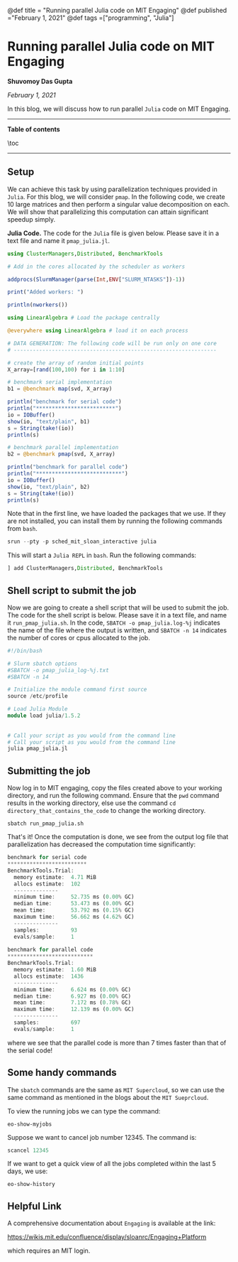@def title = "Running parallel Julia code on MIT Engaging"
@def published ="February 1, 2021"
@def tags =["programming", "Julia"]

# Running parallel Julia code on MIT Engaging
**Shuvomoy Das Gupta**

*February 1, 2021*

In this blog, we will discuss how to run  parallel `Julia` code on MIT Engaging. 

---

**Table of contents**

\toc

---

## Setup

We can achieve this task by using parallelization techniques provided in `Julia`. For this blog, we will consider `pmap`. In the following code, we create 10 large matrices and then perform a singular value decomposition on each. We will show that parallelizing this computation can attain significant speedup simply.

**Julia Code.** The code for the `Julia` file is given below. Please save it in a text file and name it `pmap_julia.jl`. 

```julia 
using ClusterManagers,Distributed, BenchmarkTools

# Add in the cores allocated by the scheduler as workers

addprocs(SlurmManager(parse(Int,ENV["SLURM_NTASKS"])-1))

print("Added workers: ")

println(nworkers())

using LinearAlgebra # Load the package centrally

@everywhere using LinearAlgebra # load it on each process

# DATA GENERATION: The following code will be run only on one core
# ----------------------------------------------------------------

# create the array of random initial points
X_array=[rand(100,100) for i in 1:10]

# benchmark serial implementation
b1 = @benchmark map(svd, X_array)

println("benchmark for serial code")
println("*************************")
io = IOBuffer()
show(io, "text/plain", b1)
s = String(take!(io))
println(s)

# benchmark parallel implementation
b2 = @benchmark pmap(svd, X_array)

println("benchmark for parallel code")
println("***************************")
io = IOBuffer()
show(io, "text/plain", b2)
s = String(take!(io))
println(s)
```

Note that in the first line, we have loaded the packages that we use. If they are not installed, you can install them by running the following commands from `bash`. 

```julia 
srun --pty -p sched_mit_sloan_interactive julia
```

This will start a `Julia REPL` in `bash`. Run the following commands: 

```julia 
] add ClusterManagers,Distributed, BenchmarkTools
```



## Shell script to submit the job

Now we are going to create a shell script that will be used to submit the job. The code for the shell script is below. Please save it in a text file, and name it `run_pmap_julia.sh`. In the code, `SBATCH -o pmap_julia.log-%j` indicates the name of the file where the output is written, and `SBATCH -n 14` indicates the number of cores or cpus allocated to the job. 

```julia 
#!/bin/bash

# Slurm sbatch options
#SBATCH -o pmap_julia_log-%j.txt
#SBATCH -n 14

# Initialize the module command first source
source /etc/profile

# Load Julia Module
module load julia/1.5.2
   
 
# Call your script as you would from the command line
# Call your script as you would from the command line
julia pmap_julia.jl
```

## Submitting the job

Now log in to MIT engaging, copy the files created above to your working directory, and run the following command. Ensure that the `pwd` command results in the working directory, else use the command `cd directory_that_contains_the_code` to change the working directory.

```
sbatch run_pmap_julia.sh
```

That's it! Once the computation is done, we see from the output log file that parallelization has decreased the computation time significantly: 

```julia 
benchmark for serial code
*************************
BenchmarkTools.Trial: 
  memory estimate:  4.71 MiB
  allocs estimate:  102
  --------------
  minimum time:     52.735 ms (0.00% GC)
  median time:      53.473 ms (0.00% GC)
  mean time:        53.792 ms (0.15% GC)
  maximum time:     56.662 ms (4.62% GC)
  --------------
  samples:          93
  evals/sample:     1
    
benchmark for parallel code
***************************
BenchmarkTools.Trial: 
  memory estimate:  1.60 MiB
  allocs estimate:  1436
  --------------
  minimum time:     6.624 ms (0.00% GC)
  median time:      6.927 ms (0.00% GC)
  mean time:        7.172 ms (0.78% GC)
  maximum time:     12.139 ms (0.00% GC)
  --------------
  samples:          697
  evals/sample:     1
```

where we see that the parallel code is more than 7 times faster than that of the serial code!

## Some handy commands

 The `sbatch` commands are the same as `MIT Supercloud`, so we can use the same command as mentioned in the blogs about the `MIT Sueprcloud`.

To view the running jobs we can type the command:

```
eo-show-myjobs
```

Suppose we want to cancel job number 12345. The command is:

```julia 
scancel 12345
```

If we want to get a quick view of all the jobs completed within the last 5 days, we use:

```
eo-show-history 
```

## Helpful Link

A comprehensive documentation about `Engaging` is available at the link:

https://wikis.mit.edu/confluence/display/sloanrc/Engaging+Platform 

which requires an MIT login. 